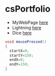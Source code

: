 # csPortfolio

* MyWebPage [here](https://bensonomb.github.io/lightning2/index.html)
* Lightning [here](https://bensonomb.github.io/lightning2/index.html)
* Dice [here](https://bensonomb.github.io/dice3/)

```Java
void mousePressed()
{
  startX=0;
  startY=150;
  endX=0;
  endY=150;
}
```
